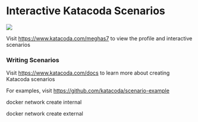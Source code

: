 # Interactive Katacoda Scenarios

[![](http://shields.katacoda.com/katacoda/meghas7/count.svg)](https://www.katacoda.com/meghas7 "Get your profile on Katacoda.com")

Visit https://www.katacoda.com/meghas7 to view the profile and interactive scenarios

### Writing Scenarios
Visit https://www.katacoda.com/docs to learn more about creating Katacoda scenarios

For examples, visit https://github.com/katacoda/scenario-example

docker network create internal

docker network create external
